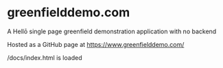 # greenfielddemo.com

A Hellō single page greenfield demonstration application with no backend

Hosted as a GitHub page at https://www.greenfielddemo.com/

/docs/index.html is loaded
